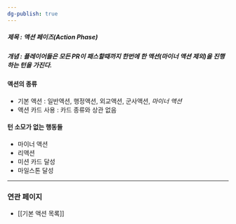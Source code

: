 ```yaml
---
dg-publish: true
---
```

##### 제목 : 액션 페이즈(Action Phase)
##### 개념 : 플레이어들은 모든 PR이 패스할때까지 한번에 한 액션(마이너 액션 제외)을 진행하는 턴을 가진다.
#### 액션의 종류
- 기본 액션 : 일반액션, 행정액션, 외교액션, 군사액션, *마이너 액션*
- 액션 카드 사용 : 카드 종류와 상관 없음

#### 턴 소모가 없는 행동들
- 마이너 액션
- 리액션 
- 미션 카드 달성
- 마일스톤 달성

--- 
### 연관 페이지
- [[기본 액션 목록]]
